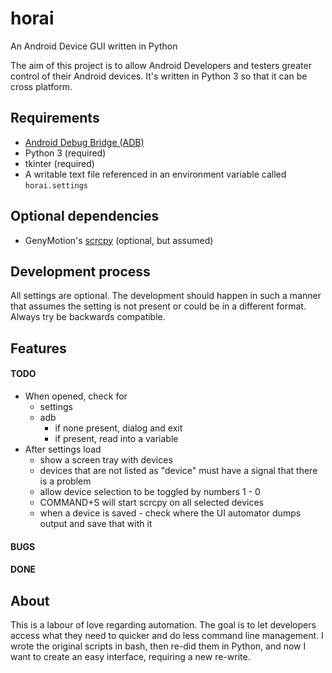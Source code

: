 # horai
An Android Device GUI written in Python

The aim of this project is to allow Android Developers and testers greater control of their Android devices. It's written in Python 3 so that it can be cross platform.

## Requirements
  - [Android Debug Bridge (ADB)][1]
  - Python 3 (required)
  - tkinter (required)
  - A writable text file referenced in an environment variable called `horai.settings`

## Optional dependencies
  - GenyMotion's [scrcpy][0] (optional, but assumed)

## Development process
All settings are optional. The development should happen in such a manner that assumes the setting is not present or could be in a different format. Always try be backwards compatible.

## Features

#### TODO
  - When opened, check for
    - settings
    - adb
      - if none present, dialog and exit
      - if present, read into a variable
  - After settings load
    - show a screen tray with devices
    - devices that are not listed as "device" must have a signal that there is a problem
    - allow device selection to be toggled by numbers 1 - 0
    - COMMAND+S will start scrcpy on all selected devices
    - when a device is saved - check where the UI automator dumps output and save that with it

#### BUGS

#### DONE


## About
This is a labour of love regarding automation. The goal is to let developers access what they need to quicker and do less command line management. I wrote the original scripts in bash, then re-did them in Python, and now I want to create an easy interface, requiring a new re-write.


  [0]: https://github.com/Genymobile/scrcpy
  [1]: https://developer.android.com/studio/command-line/adb
